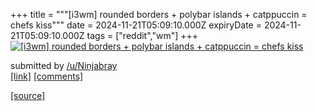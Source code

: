 +++
title = """[i3wm] rounded borders + polybar islands + catppuccin = chefs kiss"""
date = 2024-11-21T05:09:10.000Z
expiryDate = 2024-11-21T05:09:10.000Z
tags = ["reddit","wm"]
+++
[![[i3wm] rounded borders + polybar islands + catppuccin = chefs kiss](https://b.thumbs.redditmedia.com/4nuwNCFR9ikRBbpfT8gkfzo5OkTNFT1K7qJVWrL0IeQ.jpg "[i3wm] rounded borders + polybar islands + catppuccin = chefs kiss")](https://www.reddit.com/r/unixporn/comments/1gw8mjr/i3wm_rounded_borders_polybar_islands_catppuccin/)

submitted by [/u/Ninjabray](https://www.reddit.com/user/Ninjabray)  
[\[link\]](https://www.reddit.com/gallery/1gw8mjr) [\[comments\]](https://www.reddit.com/r/unixporn/comments/1gw8mjr/i3wm_rounded_borders_polybar_islands_catppuccin/)

[[source]](https://www.reddit.com/r/unixporn/comments/1gw8mjr/i3wm_rounded_borders_polybar_islands_catppuccin/)
